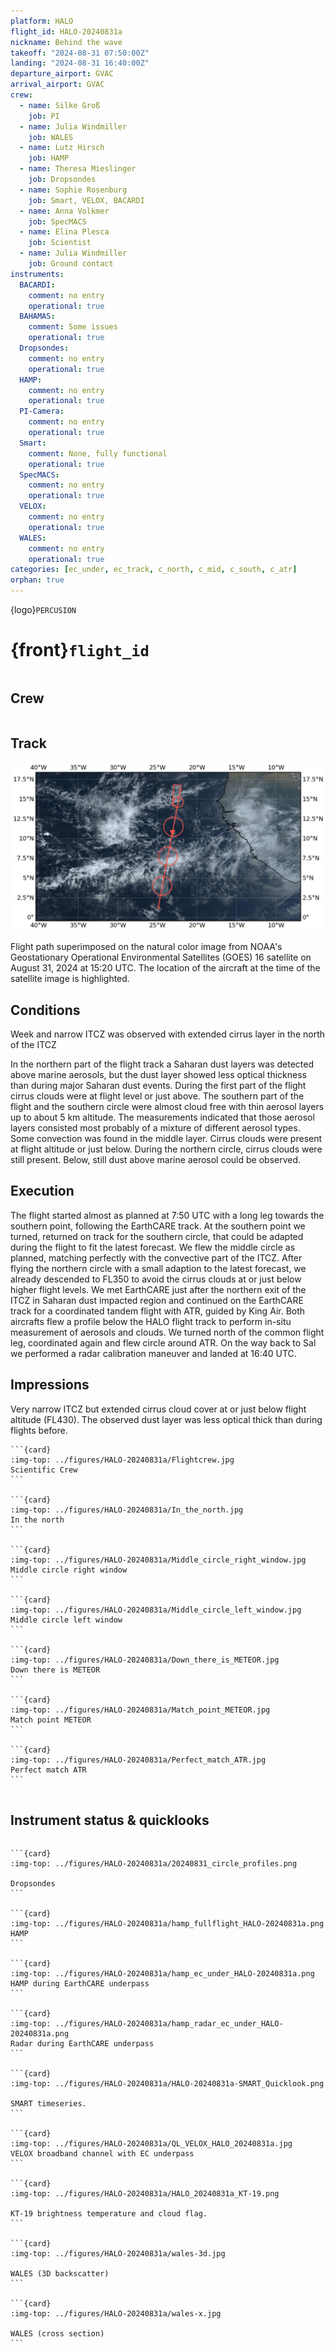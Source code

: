 ```yaml
---
platform: HALO
flight_id: HALO-20240831a
nickname: Behind the wave
takeoff: "2024-08-31 07:50:00Z"
landing: "2024-08-31 16:40:00Z"
departure_airport: GVAC
arrival_airport: GVAC
crew:
  - name: Silke Groß
    job: PI
  - name: Julia Windmiller
    job: WALES
  - name: Lutz Hirsch
    job: HAMP
  - name: Theresa Mieslinger
    job: Dropsondes
  - name: Sophie Rosenburg
    job: Smart, VELOX, BACARDI
  - name: Anna Volkmer
    job: SpecMACS
  - name: Elina Plesca
    job: Scientist
  - name: Julia Windmiller
    job: Ground contact
instruments:
  BACARDI:
    comment: no entry
    operational: true
  BAHAMAS:
    comment: Some issues
    operational: true
  Dropsondes:
    comment: no entry
    operational: true
  HAMP:
    comment: no entry
    operational: true
  PI-Camera:
    comment: no entry
    operational: true
  Smart:
    comment: None, fully functional
    operational: true
  SpecMACS:
    comment: no entry
    operational: true
  VELOX:
    comment: no entry
    operational: true
  WALES:
    comment: no entry
    operational: true
categories: [ec_under, ec_track, c_north, c_mid, c_south, c_atr]
orphan: true
---
```


{logo}`PERCUSION`

# {front}`flight_id`

```{badges}
```

## Crew

```{crew-list}
```

## Track

![track](../figures/HALO-20240831a/HALO-20240831a-track.jpeg) 

Flight path superimposed on the natural color image from NOAA's Geostationary Operational Environmental Satellites (GOES) 16 satellite on August 31, 2024 at 15:20 UTC. The location of the aircraft at the time of the satellite image is highlighted.

## Conditions

Week and narrow ITCZ was observed with extended cirrus layer in the north of the ITCZ

In the northern part of the flight track a Saharan dust layers was detected above marine aerosols, but the dust layer showed less optical thickness than during major Saharan dust events. During the first part of the flight cirrus clouds were at flight level or just above. The southern part of the flight and the southern circle were almost cloud free with thin aerosol layers up to about 5 km altitude. The measurements indicated that those aerosol layers consisted most probably of a mixture of different aerosol types. Some convection was found in the middle layer. Cirrus clouds were present at flight altitude or just below. During the northern circle, cirrus clouds were still present. Below, still dust above marine aerosol could be observed.


## Execution

The flight started almost as planned at 7:50 UTC with a long leg towards the southern point, following the EarthCARE track. At the southern point we turned, returned on track for the southern circle, that could be adapted during the flight to fit the latest forecast. We flew the middle circle as planned, matching perfectly with the convective part of the ITCZ. After flying the northern circle with a small adaption to the latest forecast, we already descended to FL350 to avoid the cirrus clouds at or just below higher flight levels. We met EarthCARE just after the northern exit of the ITCZ in Saharan dust impacted region and continued on the EarthCARE track for a coordinated tandem flight with ATR, guided by King Air. Both aircrafts flew a profile below the HALO flight track to perform in-situ measurement of aerosols and clouds. We turned north of the common flight leg, coordinated again and flew circle around ATR. On the way back to Sal we performed a radar calibration maneuver and landed at 16:40 UTC.

## Impressions

Very narrow ITCZ but extended cirrus cloud cover at or just below flight altitude (FL430). The observed dust layer was less optical thick than during flights before.



````{card-carousel} 2
```{card}
:img-top: ../figures/HALO-20240831a/Flightcrew.jpg
Scientific Crew
```

```{card}
:img-top: ../figures/HALO-20240831a/In_the_north.jpg
In the north
```

```{card}
:img-top: ../figures/HALO-20240831a/Middle_circle_right_window.jpg
Middle circle right window
```

```{card}
:img-top: ../figures/HALO-20240831a/Middle_circle_left_window.jpg
Middle circle left window
```

```{card}
:img-top: ../figures/HALO-20240831a/Down_there_is_METEOR.jpg
Down there is METEOR
```

```{card}
:img-top: ../figures/HALO-20240831a/Match_point_METEOR.jpg
Match point METEOR
```

```{card}
:img-top: ../figures/HALO-20240831a/Perfect_match_ATR.jpg
Perfect match ATR
```


````

## Instrument status & quicklooks

```{instrument-table}
```

````{card-carousel} 2
```{card}
:img-top: ../figures/HALO-20240831a/20240831_circle_profiles.png

Dropsondes
```

```{card}
:img-top: ../figures/HALO-20240831a/hamp_fullflight_HALO-20240831a.png
HAMP 
```

```{card}
:img-top: ../figures/HALO-20240831a/hamp_ec_under_HALO-20240831a.png
HAMP during EarthCARE underpass
```

```{card}
:img-top: ../figures/HALO-20240831a/hamp_radar_ec_under_HALO-20240831a.png
Radar during EarthCARE underpass
```

```{card}
:img-top: ../figures/HALO-20240831a/HALO-20240831a-SMART_Quicklook.png

SMART timeseries.
```

```{card}
:img-top: ../figures/HALO-20240831a/QL_VELOX_HALO_20240831a.jpg
VELOX broadband channel with EC underpass
```

```{card}
:img-top: ../figures/HALO-20240831a/HALO_20240831a_KT-19.png

KT-19 brightness temperature and cloud flag.
```

```{card}
:img-top: ../figures/HALO-20240831a/wales-3d.jpg

WALES (3D backscatter)
```

```{card}
:img-top: ../figures/HALO-20240831a/wales-x.jpg

WALES (cross section)
```

````
